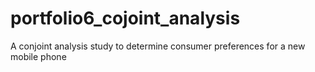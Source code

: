 # portfolio6_cojoint_analysis
A conjoint analysis study to determine consumer preferences for a new mobile phone
